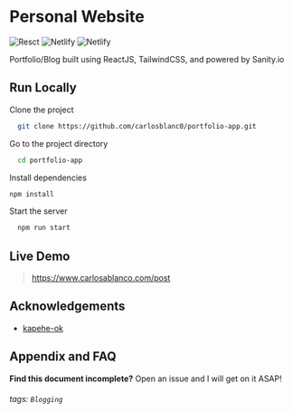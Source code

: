
# Personal Website

![Resct](https://img.shields.io/badge/react-%2320232a.svg?style=for-the-badge&logo=react&logoColor=%2361DAFB)
![Netlify](https://img.shields.io/badge/Netlify-00C7B7?style=for-the-badge&logo=netlify&logoColor=white)
![Netlify](https://img.shields.io/badge/tailwindcss-%2338B2AC.svg?style=for-the-badge&logo=tailwind-css&logoColor=white)

Portfolio/Blog built using ReactJS, TailwindCSS, and powered by Sanity.io

## Run Locally

Clone the project

```bash
  git clone https://github.com/carlosblanc0/portfolio-app.git
```

Go to the project directory

```bash
  cd portfolio-app
```

Install dependencies

```bash
npm install 
```

Start the server

```bash
  npm run start
```
 
 ## Live Demo
>  https://www.carlosablanco.com/post


## Acknowledgements

 - [kapehe-ok](https://github.com/kapehe-ok)


## Appendix and FAQ

**Find this document incomplete?** Open an issue and I will get on it ASAP!

###### tags: `Blogging` 

  
